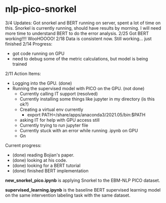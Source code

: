 # nlp-pico-snorkel
3/4 Updates: Got snorkel and BERT running on server, spent a lot of time on this. Snorkel is currently running, should have results by morning. I will need more time to understand BERT to do the error analysis.
2/25 Got BERT working!!!! WooHOOOO!
2/18 Data is consistent now.
Still working... just finished
2/14 Progress:
- got code running on GPU
- need to debug some of the metric calculations, but model is being trained

2/11 Action Items:
- Logging into the GPU. (done)
- Running the supervised model with PICO on the GPU. (not done)
    - Currently calling IT support (resolved)
    - Currently installing some things like jupyter in my directory (is this ok?)
    - Creating a virtual env currently
        - export PATH=/share/apps/anaconda3/2021.05/bin:$PATH
    - asking IT for help with GPU access still
    - Currently trying to run jupyter file
    - Currently stuck with an error while running .ipynb on GPU
    - Gn
 

Current progress:
- (done) reading Bojian's paper. 
- (done) looking at his code.
- (done) looking for a BERT tutorial
- (done) finished BERT implementation



**new_snorkel_pico.ipynb** is applying Snorkel to the EBM-NLP PICO dataset.

**supervised_learning.ipynb** is the baseline BERT supervised learning model on the same intervention labeling task with the same dataset.
